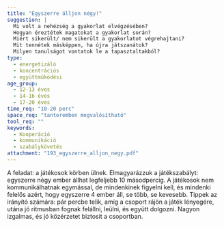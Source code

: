 ```yaml
---
title: "Egyszerre álljon négy!"
suggestion: | 
  Mi volt a nehézség a gyakorlat elvégzésében?
  Hogyan éreztétek magatokat a gyakorlat során?
  Miért sikerült/ nem sikerült a gyakorlatot végrehajtani?
  Mit tennétek másképpen, ha újra játszanátok?
  Milyen tanulságot vontatok le a tapasztaltakból?
type:
  - energetizáló
  - koncentrációs
  - együttműködési
age_group:
  - 12-13 éves
  - 14-16 éves
  - 17-20 éves
time_req: "10-20 perc"
space_req: "tanteremben megvalósítható"
tool_req: ""
keywords: 
  - Kooperáció
  - kommunikáció
  - szabálykövetés
attachment: "193_egyszerre_alljon_negy.pdf"
---
```


 A feladat: a játékosok körben ülnek. Elmagyarázzuk a játékszabályt: egyszerre négy ember állhat legfeljebb 10 másodpercig. A játékosok nem kommunikálhatnak egymással, de mindenkinek figyelni kell, és mindenki felelős azért, hogy egyszerre 4 ember áll, se több, se kevesebb. Tippek az irányító számára: pár percbe telik, amíg a csoport rájön a játék lényegére, utána jó ritmusban fognak felállni, leülni, és együtt dolgozni. Nagyon izgalmas, és jó közérzetet biztosít a csoportban.  
  
